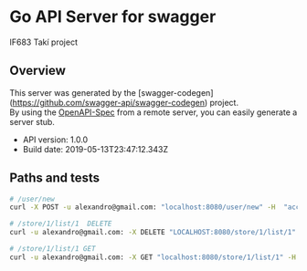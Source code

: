 # Go API Server for swagger

IF683 Takí project

## Overview
This server was generated by the [swagger-codegen]
(https://github.com/swagger-api/swagger-codegen) project.  
By using the [OpenAPI-Spec](https://github.com/OAI/OpenAPI-Specification) from a remote server, you can easily generate a server stub.  

- API version: 1.0.0
- Build date: 2019-05-13T23:47:12.343Z

## Paths and tests
```bash
# /user/new
curl -X POST -u alexandro@gmail.com: "localhost:8080/user/new" -H  "accept: application/json" -H  "Content-Type: application/json"  -d "{  \"sex\": 1,  \"name\": \"name\",  \"permission\": \"ADMINISTRATOR\",  \"_id\": 0,  \"birthday\": \"1965-07-11\",  \"email\": \"email\"}"

# /store/1/list/1  DELETE
curl -u alexandro@gmail.com: -X DELETE "LOCALHOST:8080/store/1/list/1" -H  "accept: application/json"

# /store/1/list/1 GET
curl -u alexandro@gmail.com: -X GET "localhost:8080/store/1/list/1" -H  "accept: application/json"
```